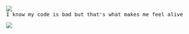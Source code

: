 <pre>
<img src="https://github-readme-stats.vercel.app/api/top-langs/?username=putragilanq&layout=compact">
I know my code is bad but that's what makes me feel alive
</pre>
<img src="https://komarev.com/ghpvc/?username=putragilanq">
